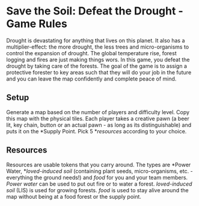 # Save the Soil: Defeat the Drought - Game Rules

Drought is devastating for anything that lives on this planet. It also has a multiplier-effect: the more drought, the less trees and micro-organisms to control the expansion of drought. The global temperature rise, forest logging and fires are just making things wors. In this game, you defeat the drought by taking care of the forests. The goal of the game is to assign a protective forester to key areas such that they will do your job in the future and you can leave the map confidently and complete peace of mind.

## Setup
Generate a map based on the number of players and difficulty level. Copy this map with the physical tiles.
Each player takes a creative pawn (a beer lit, key chain, button or an actual pawn - as long as its distinguishable) and puts it on the *Supply Point. Pick 5 **resources* according to your choice.

## Resources
Resources are usable tokens that you carry around. The types are *Power Water, **loved-induced soil* (containing plant seeds, micro-organisms, etc. - everything the ground needs!) and *food* for you and your team members. 
*Power water* can be used to put out fire or to water a forest. 
*loved-induced soil* (LIS) is used for growing forests. 
*food* is used to stay alive around the map without being at a food forest or the supply point.



